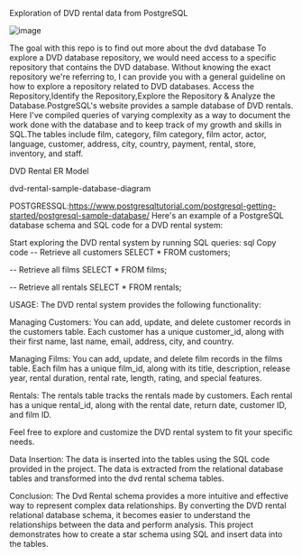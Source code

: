 Exploration of DVD rental data from PostgreSQL

![image](https://github.com/subhathra23/git/assets/137802431/a213fd49-b4f7-4181-b0ce-68a93f1334e0)


The goal with this repo is to find out more about the dvd database To explore a DVD database repository, we would need access to a specific repository that contains the DVD database. Without knowing the exact repository we're referring to, I can provide you with a general guideline on how to explore a repository related to DVD databases. Access the Repository,Identify the Repository,Explore the Repository & Analyze the Database.PostgreSQL's website provides a sample database of DVD rentals. Here I've compiled queries of varying complexity as a way to document the work done with the database and to keep track of my growth and skills in SQL.The tables include film, category, film category, film actor, actor, language, customer, address, city, country, payment, rental, store, inventory, and staff.

DVD Rental ER Model

dvd-rental-sample-database-diagram

POSTGRESSQL:https://www.postgresqltutorial.com/postgresql-getting-started/postgresql-sample-database/ Here's an example of a PostgreSQL database schema and SQL code for a DVD rental system:

Start exploring the DVD rental system by running SQL queries: sql Copy code -- Retrieve all customers SELECT * FROM customers;

-- Retrieve all films SELECT * FROM films;

-- Retrieve all rentals SELECT * FROM rentals;

USAGE: The DVD rental system provides the following functionality:

Managing Customers: You can add, update, and delete customer records in the customers table. Each customer has a unique customer_id, along with their first name, last name, email, address, city, and country.

Managing Films: You can add, update, and delete film records in the films table. Each film has a unique film_id, along with its title, description, release year, rental duration, rental rate, length, rating, and special features.

Rentals: The rentals table tracks the rentals made by customers. Each rental has a unique rental_id, along with the rental date, return date, customer ID, and film ID.

Feel free to explore and customize the DVD rental system to fit your specific needs.

Data Insertion: The data is inserted into the tables using the SQL code provided in the project. The data is extracted from the relational database tables and transformed into the dvd rental schema tables.

Conclusion: The Dvd Rental schema provides a more intuitive and effective way to represent complex data relationships. By converting the DVD rental relational database schema, it becomes easier to understand the relationships between the data and perform analysis. This project demonstrates how to create a star schema using SQL and insert data into the tables.
